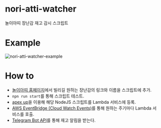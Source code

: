 # nori-atti-watcher
놀이아띠 장난감 재고 감시 스크립트

# Example
![nori-atti-watcher-example](https://static-image-resource.s3.ap-northeast-2.amazonaws.com/nori_atti_watcher_example.png)

# How to
* [놀이아띠 홈페이지](http://www.nwscc.or.kr/new/raise/dab3.php?pno=03020202)에서 빌리길 원하는 장난감의 링크와 이름을 스크립트에 추가.
* `npn run start`를 통해 스크립트 테스트.
* [apex up](https://github.com/apex/up)을 이용해 해당 NodeJS 스크립트를 Lambda 서비스에 등록.
* [AWS EventBridge (Cloud Watch Events)](https://aws.amazon.com/ko/eventbridge/)를 통해 원하는 주기마다 Lambda 서비스를 호출.
* [Telegram Bot API](https://core.telegram.org/bots/api)를 통해 재고 알림을 받는다.
